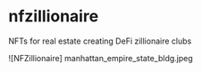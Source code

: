 # nfzillionaire
NFTs for real estate creating DeFi zillionaire clubs

![NFZillionaire] manhattan_empire_state_bldg.jpeg 
